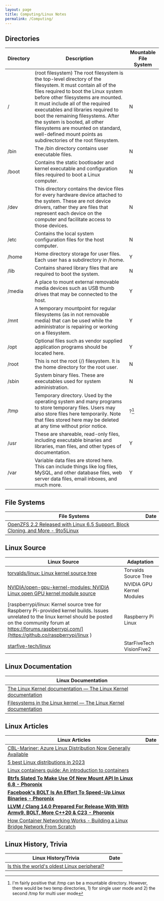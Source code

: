 ```yaml
---
layout: page
title: Computing/Linux Notes
permalink: /Computing/
---
```


## Directories

| Directory	| Description | Mountable File System |
|----|----|----|
| / | (root filesystem)	The root filesystem is the top-level directory of the filesystem. It must contain all of the files required to boot the Linux system before other filesystems are mounted. It must include all of the required executables and libraries required to boot the remaining filesystems. After the system is booted, all other filesystems are mounted on standard, well-defined mount points as subdirectories of the root filesystem. | N |
| /bin	| The /bin directory contains user executable files. | N |
| /boot	| Contains the static bootloader and kernel executable and configuration files required to boot a Linux computer. | N |
| /dev	| This directory contains the device files for every hardware device attached to the system. These are not device drivers, rather they are files that represent each device on the computer and facilitate access to those devices. | N |
| /etc |	Contains the local system configuration files for the host computer. | N |
| /home	| Home directory storage for user files. Each user has a subdirectory in /home. | Y |
| /lib |	Contains shared library files that are required to boot the system. | N |
| /media	| A place to mount external removable media devices such as USB thumb drives that may be connected to the host. | Y |
| /mnt	| A temporary mountpoint for regular filesystems (as in not removable media) that can be used while the administrator is repairing or working on a filesystem. | Y |
| /opt |	Optional files such as vendor supplied application programs should be located here. | Y |
| /root	| This is not the root (/) filesystem. It is the home directory for the root user. | N |
| /sbin	| System binary files. These are executables used for system administration. | N |
| /tmp	| Temporary directory. Used by the operating system and many programs to store temporary files. Users may also store files here temporarily. Note that files stored here may be deleted at any time without prior notice. | ?[^11] |
| /usr |	These are shareable, read-only files, including executable binaries and libraries, man files, and other types of documentation. | Y |
| /var	| Variable data files are stored here. This can include things like log files, MySQL, and other database files, web server data files, email inboxes, and much more. | Y |

[^11]: I'm fairly positive that /tmp can be a mountable directory. However, there would be two temp directories,  1) for single user mode and 2) the second /tmp for multi user mode 

## File Systems

| File Systems | Date |
|---|---|
| [OpenZFS 2.2 Released with Linux 6.5 Support, Block Cloning, and More - 9to5Linux](https://9to5linux.com/openzfs-2-2-released-with-linux-6-5-support-block-cloning-and-more ) |

## Linux Source 

| Linux Source | Adaptation |
|---|---|
| [torvalds/linux: Linux kernel source tree](https://github.com/torvalds/linux ) | Torvalds Source Tree |
| [NVIDIA/open-gpu-kernel-modules: NVIDIA Linux open GPU kernel module source](https://github.com/NVIDIA/open-gpu-kernel-modules ) | NVIDIA GPU Kernel Modules |
| [raspberrypi/linux: Kernel source tree for Raspberry Pi-provided kernel builds. Issues unrelated to the linux kernel should be posted on the community forum at https://forums.raspberrypi.com/](https://github.co/raspberrypi/linux ) | Raspberry Pi Linux |
| [starfive-tech/linux](https://github.com/starfive-tech/linux ) | StarFiveTech VisionFive2 |

## Linux Documentation 

| Linux Documentation |
|---|
| [The Linux Kernel documentation — The Linux Kernel documentation](https://www.kernel.org/doc/html/latest/ ) |
|[Filesystems in the Linux kernel — The Linux Kernel documentation](https://www.kernel.org/doc/html/latest/filesystems/index.html ) |

## Linux Articles

| Linux Articles | Date |
|---|---|
| [CBL-Mariner: Azure Linux Distribution Now Generally Available](https://www.infoq.com/news/2023/06/azure-linux-cbl-mariner/ ) |
| [5 best Linux distributions in 2023](https://www.xda-developers.com/best-linux-distros/ ) |
| [Linux containers guide: An introduction to containers](https://www.xda-developers.com/linux-containers-guide/ ) |
| **[Btrfs Slated To Make Use Of New Mount API In Linux 6.8 - Phoronix](https://www.phoronix.com/news/Btrfs-New-Mount-API-Linux-6.8 )** |
| **[Facebook's BOLT Is An Effort To Speed-Up Linux Binaries - Phoronix](https://www.phoronix.com/news/Facebook-BOLT-Optimize-Binaries )** |
| **[LLVM / Clang 14.0 Prepared For Release With With Armv9, BOLT, More C++20 & C23 - Phoronix](https://www.phoronix.com/news/LLVM-14.0-Released )** |
| [How Container Networking Works - Building a Linux Bridge Network From Scratch](https://labs.iximiuz.com/tutorials/container-networking-from-scratch ) |

## Linux History, Trivia 

| Linux History/Trivia | Date |
|---|---|
|[Is this the world's oldest Linux peripheral?](https://youtube.com/watch?v=35N5vKKGDy8&feature=share )|
